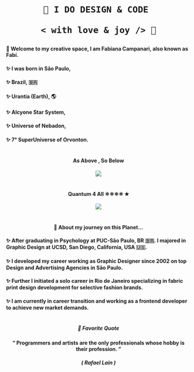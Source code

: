    <h1 align="center" >
 
    🎨 I DO DESIGN & CODE 
   
     < with love & joy /> 🧡 
     
   </h1>


####  🧘 Welcome to my creative space, I am Fabiana Campanari, also known as Fabí. 

####  ✨  I was born in São Paulo,  

####  ✨  Brazil, 🇧🇷

####  ✨  Urantia (Earth), 🌎 

####  ✨  Alcyone Star System, 

####  ✨  Universe of Nebadon, 

####  ✨  7° SuperUniverse of Orvonton.
 
#

#### <p align="center">  As Above , So Below  </p>   
   
<p align="center">
  <img src="https://user-images.githubusercontent.com/113218619/207962226-673d57ec-c076-47c4-8f8a-c1e57e834f6f.gif" />
 
 #

#### <p align="center">  Quantum  4 All ⚛︎⚛︎⚛︎⚛︎ ✭     </p> 

<p align="center">
<img src="https://github.com/FabianaCampanari/FabianaCampanari/assets/113218619/0a6fda50-d109-4b4a-8183-61df53adde03" />

#
                
#### <p align="center"> 🚀 About my journey on this Planet...  </p>

#### ✨ After graduating in Psychology at PUC-São Paulo, BR 🇧🇷. I majored in Graphic Design at UCSD, San Diego, California, USA 🇺🇸. </p>

#### ✨ I developed my career working as Graphic Designer since 2002 on top Design and Advertising Agencies in São Paulo. </p>

#### ✨ Further I initiated a solo career in Rio de Janeiro specializing in fabric print design development for selective fashion brands. </p>

####  ✨ I am currently in career transition and working as a frontend developer to achieve new market demands.

#

##### <p align="center">  🌟 Favorite Quote </p>  
 
#### <p align="center"> “ Programmers and artists are the only professionals whose hobby is their profession. ” </p>

##### <p align="center"> ( Rafael Lain ) </p>









 
 
